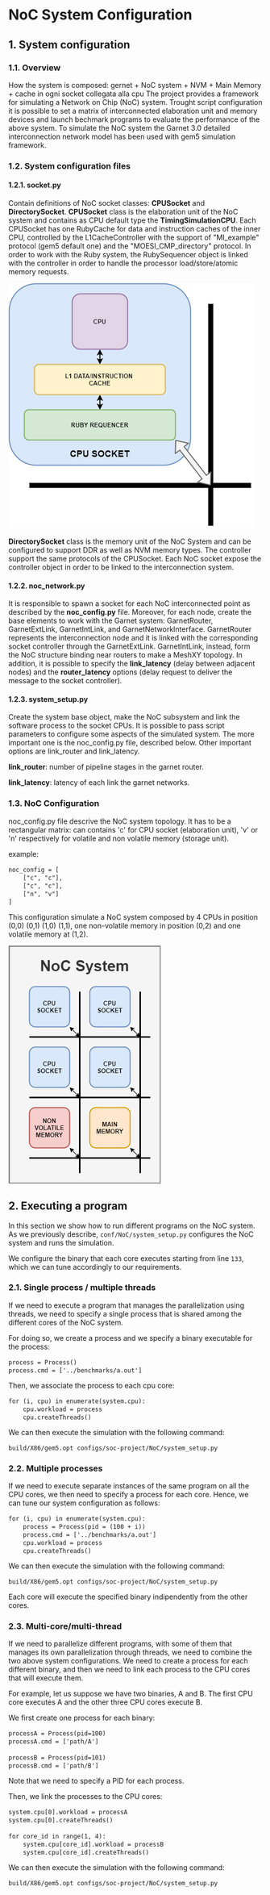 # NoC System Configuration

## 1. System configuration

### 1.1. Overview
How the system is composed: gernet + NoC system + NVM + Main Memory + cache in ogni socket collegata alla cpu
The project provides a framework for simulating a Network on Chip (NoC) 
system. Trought script configuration it is possible to set a matrix of 
interconnected elaboration unit and memory devices and launch bechmark 
programs to evaluate the performance of the above system. To simulate 
the NoC system the Garnet 3.0 detailed interconnection network model 
has been used with gem5 simulation framework. 

### 1.2. System configuration files

#### 1.2.1. socket.py
Contain definitions of NoC socket classes: **CPUSocket** and **DirectorySocket**.
**CPUSocket** class is the elaboration unit of the NoC system and contains 
as CPU default type the **TimingSimulationCPU**. Each CPUSocket has one 
RubyCache for data and instruction caches of the inner CPU, controlled 
by the L1CacheController with the support of "MI_example" protocol 
(gem5 default one) and the "MOESI_CMP_directory" protocol. In order to 
work with the Ruby system, the RubySequencer object is linked with the 
controller in order to handle the processor load/store/atomic memory requests.

![CPU Socket](images/cpu_socket.png)

**DirectorySocket** class is the memory unit of the NoC System and can be 
configured to support DDR as well as NVM memory types. The controller 
support the same protocols of the CPUSocket. Each NoC socket expose
the controller object in order to be linked to the interconnection
system.


#### 1.2.2. noc_network.py
It is responsible to spawn a socket for each NoC interconnected point 
as described by the **noc_config.py** file. Moreover, for each node, 
create the base elements to work with the Garnet system: GarnetRouter, 
GarnetExtLink, GarnetIntLink, and GarnetNetworkInterface. GarnetRouter 
represents the interconnection node and it is linked with the 
corresponding socket controller through the GarnetExtLink. 
GarnetIntLink, instead, form the NoC structure binding near 
routers to make a MeshXY topology. In addition, it is possible 
to specify the **link_latency** (delay between adjacent nodes) 
and the **router_latency** options (delay request to deliver the 
message to the socket controller).

#### 1.2.3. system_setup.py
Create the system base object, make the NoC subsystem
and link the software process to the socket CPUs. It is possible
to pass script parameters to configure some aspects of the simulated
system. The more important one is the noc_config.py file, described below.
Other important options are link_router and link_latency.

**link_router**: number of pipeline stages in the garnet router.

**link_latency**: latency of each link the garnet networks.

### 1.3. NoC Configuration
noc_config.py file descrive the NoC system topology. It has to be a 
rectangular matrix: can contains 'c' for CPU socket (elaboration unit), 
'v' or 'n' respectively for volatile and non volatile memory (storage 
unit).


example:
```
noc_config = [
    ["c", "c"],
    ["c", "c"],
    ["n", "v"]
]
```
This configuration simulate a NoC system composed by 4 CPUs in 
position (0,0) (0,1) (1,0) (1,1), one non-volatile memory in 
position (0,2) and one volatile memory at (1,2).

![NoC System configuration](images/noc_system.png)

## 2. Executing a program
In this section we show how to run different programs on the NoC system.
As we previously describe, `conf/NoC/system_setup.py` configures the NoC system and runs the simulation.

We configure the binary that each core executes starting from line `133`, which we can tune accordingly to our requirements.

### 2.1. Single process / multiple threads
If we need to execute a program that manages the parallelization using threads, we need to specify a single process that is shared among the different cores of the NoC system.

For doing so, we create a process and we specify a binary executable for the process:
```
process = Process()
process.cmd = ['../benchmarks/a.out']
```

Then, we associate the process to each cpu core:
```
for (i, cpu) in enumerate(system.cpu):
    cpu.workload = process
    cpu.createThreads()
```

We can then execute the simulation with the following command:
```
build/X86/gem5.opt configs/soc-project/NoC/system_setup.py
```

### 2.2. Multiple processes
If we need to execute separate instances of the same program on all the CPU cores, we then need to specify a process for each core.
Hence, we can tune our system configuration as follows:
```
for (i, cpu) in enumerate(system.cpu):
    process = Process(pid = (100 + i))
    process.cmd = ['../benchmarks/a.out']
    cpu.workload = process
    cpu.createThreads()
```

We can then execute the simulation with the following command:
```
build/X86/gem5.opt configs/soc-project/NoC/system_setup.py
```

Each core will execute the specified binary indipendently from the other cores.

### 2.3. Multi-core/multi-thread
If we need to parallelize different programs, with some of them that manages its own parallelization through threads, we need to combine the two above system configurations.
We need to create a process for each different binary, and then we need to link each process to the CPU cores that will execute them.

For example, let us suppose we have two binaries, A and B.
The first CPU core executes A and the other three CPU cores execute B.

We first create one process for each binary:
```
processA = Process(pid=100)
processA.cmd = ['path/A']

processB = Process(pid=101)
processB.cmd = ['path/B']
```
Note that we need to specify a PID for each process.

Then, we link the processes to the CPU cores:
```
system.cpu[0].workload = processA
system.cpu[0].createThreads()

for core_id in range(1, 4):
    system.cpu[core_id].workload = processB
    system.cpu[core_id].createThreads()
```

We can then execute the simulation with the following command:
```
build/X86/gem5.opt configs/soc-project/NoC/system_setup.py
```
